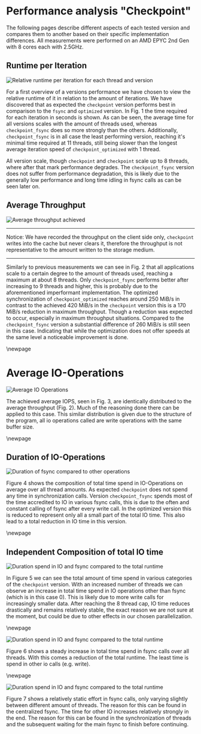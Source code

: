 # Performance analysis "Checkpoint"

The following pages describe different aspects of each tested version and compares them to another based on their specific implementation differences. All measurements were performed on an AMD EPYC 2nd Gen with 8 cores each with 2.5GHz.

## Runtime per Iteration

![Relative runtime per iteration for each thread and version](plots/relative_time.svg)

For a first overview of a versions performance we have chosen to view the relative runtime of it in relation to the amount of iterations.
We have discovered that as expected the `checkpoint` version performs best in comparison to the `fsync` and `optimized` version.
In Fig. 1 the time required for each iteration in seconds is shown.
As can be seen, the average time for all versions scales with the amount of threads used, whereas `checkpoint_fsync` does so more strongly than the others.
Additionally, `checkpoint_fsync` is in all case the least performing version, reaching it's minimal time required at 11 threads, still being slower than the longest average iteration speed of `checkpoint_optimized` with 1 thread.

All version scale, though `checkpoint` and `checkpoint` scale up to 8 threads, where after that mark performance degrades. The `checkpoint_fsync` version does not suffer from performance degradation, this is likely due to the generally low performance and long time idling in fsync calls as can be seen later on.

## Average Throughput

![Average throughput achieved](plots/bandwidth.svg)

--- 

Notice: We have recorded the throughput on the client side only, `checkpoint` writes into the cache but never clears it, therefore the throughput is not representative to the amount written to the storage medium.

---

Similarly to previous measurements we can see in Fig. 2 that all applications scale to a certain degree to the amount of threads used, reaching a maximum at about 8 threads.
Only `checkpoint_fsync` performs better after increasing to 9 threads and higher, this is probably due to the aforementioned imperformant implementation.
The optimized synchronization of `checkpoint_optimized` reaches around 250 MiB/s in contrast to the achieved 420 MiB/s in the `checkpoint` version this is a 170 MiB/s reduction in maximum throughput. Though a reduction was expected to occur, especially in maximum throughput situations.
Compared to the `checkpoint_fsync` version a substantial difference of 260 MiB/s is still seen in this case. Indicating that while the optimization does not offer speeds at the same level a noticeable improvement is done.

\newpage

# Average IO-Operations

![Average IO Operations](plots/iops.svg)

The achieved average IOPS, seen in Fig. 3, are identically distributed to the average throughput (Fig. 2). Much of the reasoning done there can be applied to this case.
This similar distribution is given due to the structure of the program, all io operations called are write operations with the same buffer size.

\newpage

## Duration of IO-Operations

![Duration of fsync compared to other operations](plots/iotime.svg)

Figure 4 shows the composition of total time spend in IO-Operations on average over all thread amounts. As expected `checkpoint` does not spend any time in synchronization calls. Version `checkpoint_fsync` spends most of the time accredited to IO in various fsync calls, this is due to the often and constant calling of fsync after every write call. In the optimized version this is reduced to represent only all a small part of the total IO time.
This also lead to a total reduction in IO time in this version.

\newpage

## Independent Composition of total IO time

![Duration spend in IO and fsync compared to the total runtime](plots/time_checkpoint.svg)

In Figure 5 we can see the total amount of time spend in various categories of the `checkpoint` version.
With an increased number of threads we can observe an increase in total time spend in IO operations other than fsync (which is in this case 0). This is likely due to more write calls for increasingly smaller data.
After reaching the 8 thread cap, IO time reduces drastically and remains relatively stable, the exact reason we are not sure at the moment, but could be due to other effects in our chosen parallelization.

\newpage

![Duration spend in IO and fsync compared to the total runtime](plots/time_checkpoint_fsync.svg)

Figure 6 shows a steady increase in total time spend in fsync calls over all threads. With this comes a reduction of the total runtime. The least time is spend in other io calls (e.g. write).

\newpage

![Duration spend in IO and fsync compared to the total runtime](plots/time_checkpoint_optimized.svg)

Figure 7 shows a relatively static effort in fsync calls, only varying slightly between different amount of threads. The reason for this can be found in the centralized fsync. The time for other IO increases relatively strongly in the end. The reason for this can be found in the synchronization of threads and the subsequent waiting for the main fsync to finish before continuing.

